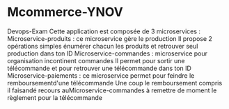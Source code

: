 # Mcommerce-YNOV
Devops-Exam
Cette application est composée de 3 microservices :
Microservice-produits : ce microservice gère le production Il propose 2 opérations simples énumérer chacun les produits et retrouver seul production dans ton ID
Microservice-commandes : microservice pour organisation incontinent commandes Il permet pour sortir une télécommande et pour retrouver une télécommande dans ton ID
Microservice-paiements : ce microservice permet pour feindre le remboursementd'une télécommande Une coup le remboursement compris il faisandé recours auMicroservice-commandes à remettre de moment le règlement pour la télécommande
